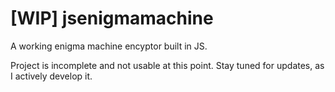 # [WIP] jsenigmamachine
A working enigma machine encyptor built in JS.

Project is incomplete and not usable at this point. Stay tuned for updates, as I actively develop it.
